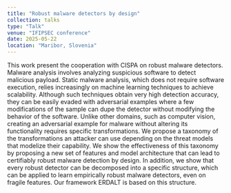 ```yaml
---
title: "Robust malware detectors by design"
collection: talks
type: "Talk"
venue: "IFIPSEC conference"
date: 2025-05-22
location: "Maribor, Slovenia"
---
```


This work present the cooperation with CISPA on robust malware detectors. Malware analysis involves analyzing suspicious software to detect malicious payload. Static malware analysis, which does not require software execution, relies increasingly on machine learning techniques to achieve scalability. Although such techniques obtain very high detection accuracy, they can be easily evaded with adversarial examples where a few modifications of the sample can dupe the detector without modifying the behavior of the software. Unlike other domains, such as computer vision, creating an adversarial example for malware without altering its functionality requires specific transformations. We propose a taxonomy of the transformations an attacker can use depending on the threat models that modelize their capability. We show the effectiveness of this taxonomy by proposing a new set of features and model architecture that can lead to certifiably robust malware detection by design. In addition, we show that every robust detector can be decomposed into a specific structure, which can be applied to learn empirically robust malware detectors, even on fragile features. Our framework ERDALT is based on this structure.
